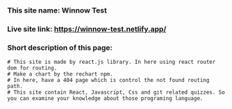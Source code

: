### This site name: Winnow Test

### Live site link: https://winnow-test.netlify.app/

### Short description of this page: 
    # This site is made by react.js library. In here using react router dom for routing.
    # Make a chart by the rechart npm.
    # In here, have a 404 page which is control the not found routing path.
    # This site contain React, Javascript, Css and git related quizzes. So you can examine your knowledge about those programing language. 
